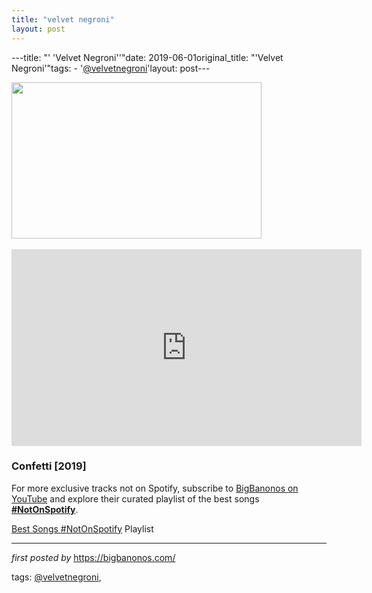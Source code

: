 ```yaml
---
title: "velvet negroni"
layout: post
---
```

---title: "' 'Velvet Negroni''"date: 2019-06-01original_title: "'Velvet Negroni'"tags:  - '[@velvetnegroni](/tags/velvetnegroni/)'layout: post---<div class="separator" ><a href="https://thefader-res.cloudinary.com/private_images/c_limit,w_1024/c_crop,h_639,w_1022,x_2,y_271,f_auto,q_auto:eco/Velvet_Negroni_by_Colin_Michael_Simmons_1_mieu8z/Velvet_Negroni_by_Colin_Michael_Simmons_1_mieu8z.jpg" imageanchor="1"><img border="0" src="https://thefader-res.cloudinary.com/private_images/c_limit,w_1024/c_crop,h_639,w_1022,x_2,y_271,f_auto,q_auto:eco/Velvet_Negroni_by_Colin_Michael_Simmons_1_mieu8z/Velvet_Negroni_by_Colin_Michael_Simmons_1_mieu8z.jpg" width="400" height="250" data-original-width="800" data-original-height="500" /></a></div><br /><iframe width="560" height="315" src="https://www.youtube.com/embed/videoseries?list=PLtuNtuTatqI3O0z7aDO08CDh4u1ZLbQar" frameborder="0" allow="accelerometer; autoplay; encrypted-media; gyroscope; picture-in-picture" allowfullscreen></iframe><br /><h3>Confetti [2019]</h3><!--Subscribe and Playlist Links--><div>    <p>For more exclusive tracks not on Spotify, subscribe to <a href="https://www.youtube.com/[@BigBanonos](/tags/BigBanonos/)" target="_blank">BigBanonos on YouTube</a> and explore their curated playlist of the best songs <strong>[#NotOnSpotify](/tags/NotOnSpotify/)</strong>.</p>    <p><a href="https://www.youtube.com/playlist?list=PLtuNtuTatqI0kFahUCbtbfenC_ET5O_tr" target="_blank">Best Songs [#NotOnSpotify](/tags/NotOnSpotify/) Playlist<br /></a></p></div><hr /><p><em>first posted by</em> <a href="https://bigbanonos.com/" rel="noopener" target="_new">https://bigbanonos.com/</a></p><p>tags: [@velvetnegroni](/tags/velvetnegroni/),</p>